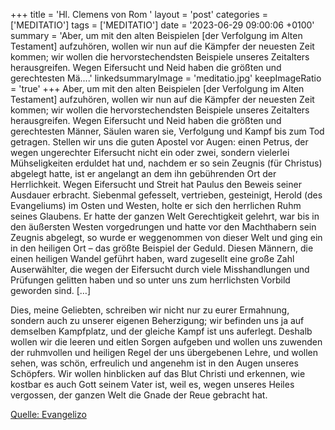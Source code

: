 +++
title = 'Hl. Clemens von Rom '
layout = 'post'
categories = ['MEDITATIO']
tags = ['MEDITATIO']
date = '2023-06-29 09:00:06 +0100'
summary = 'Aber, um mit den alten Beispielen [der Verfolgung im Alten Testament] aufzuhören, wollen wir nun auf die Kämpfer der neuesten Zeit kommen; wir wollen die hervorstechendsten Beispiele unseres Zeitalters herausgreifen. Wegen Eifersucht und Neid haben die größten und gerechtesten Mä....'
linkedsummaryImage = 'meditatio.jpg'
keepImageRatio = 'true'
+++
Aber, um mit den alten Beispielen [der Verfolgung im Alten Testament] aufzuhören, wollen wir nun auf die Kämpfer der neuesten Zeit kommen; wir wollen die hervorstechendsten Beispiele unseres Zeitalters herausgreifen. Wegen Eifersucht und Neid haben die größten und gerechtesten Männer, Säulen waren sie, Verfolgung und Kampf bis zum Tod getragen.<!--more--> Stellen wir uns die guten Apostel vor Augen: einen Petrus, der wegen ungerechter Eifersucht nicht ein oder zwei, sondern vielerlei Mühseligkeiten erduldet hat und, nachdem er so sein Zeugnis (für Christus) abgelegt hatte, ist er angelangt an dem ihn gebührenden Ort der Herrlichkeit. Wegen Eifersucht und Streit hat Paulus den Beweis seiner Ausdauer erbracht. Siebenmal gefesselt, vertrieben, gesteinigt, Herold (des Evangeliums) im Osten und Westen, holte er sich den herrlichen Ruhm seines Glaubens. Er hatte der ganzen Welt Gerechtigkeit gelehrt, war bis in den äußersten Westen vorgedrungen und hatte vor den Machthabern sein Zeugnis abgelegt, so wurde er weggenommen von dieser Welt und ging ein in den heiligen Ort – das größte Beispiel der Geduld. Diesen Männern, die einen heiligen Wandel geführt haben, ward zugesellt eine große Zahl Auserwählter, die wegen der Eifersucht durch viele Misshandlungen und Prüfungen gelitten haben und so unter uns zum herrlichsten Vorbild geworden sind. […]

Dies, meine Geliebten, schreiben wir nicht nur zu eurer Ermahnung, sondern auch zu unserer eigenen Beherzigung; wir befinden uns ja auf demselben Kampfplatz, und der gleiche Kampf ist uns auferlegt. Deshalb wollen wir die leeren und eitlen Sorgen aufgeben und wollen uns zuwenden der ruhmvollen und heiligen Regel der uns übergebenen Lehre, und wollen sehen, was schön, erfreulich und angenehm ist in den Augen unseres Schöpfers. Wir wollen hinblicken auf das Blut Christi und erkennen, wie kostbar es auch Gott seinem Vater ist, weil es, wegen unseres Heiles vergossen, der ganzen Welt die Gnade der Reue gebracht hat. 
 


[Quelle: Evangelizo](https://evangeliumtagfuertag.org/DE/gospel)
